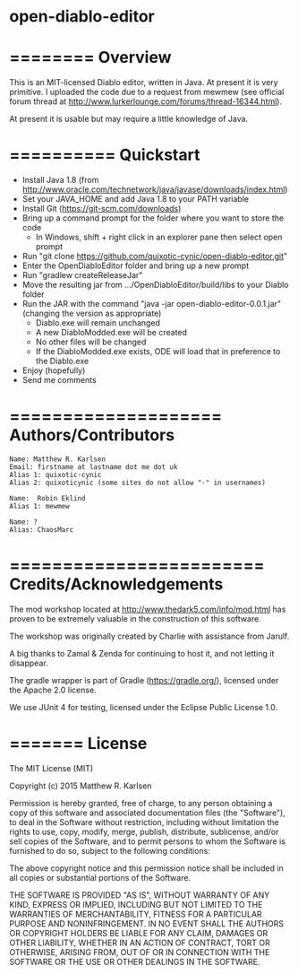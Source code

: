 # open-diablo-editor

========
Overview
========

This is an MIT-licensed Diablo editor, written in Java. At present it is very primitive. I uploaded the code due to a request from mewmew (see official forum thread at http://www.lurkerlounge.com/forums/thread-16344.html).

At present it is usable but may require a little knowledge of Java.

==========
Quickstart
==========

- Install Java 1.8 (from http://www.oracle.com/technetwork/java/javase/downloads/index.html)
- Set your JAVA_HOME and add Java 1.8 to your PATH variable
- Install Git (https://git-scm.com/downloads)
- Bring up a command prompt for the folder where you want to store the code
    - In Windows, shift + right click in an explorer pane then select open prompt
- Run "git clone https://github.com/quixotic-cynic/open-diablo-editor.git"
- Enter the OpenDiabloEditor folder and bring up a new prompt
- Run "gradlew createReleaseJar"
- Move the resulting jar from .../OpenDiabloEditor/build/libs to your Diablo folder
- Run the JAR with the command "java -jar open-diablo-editor-0.0.1.jar" (changing the version as appropriate)
    - Diablo.exe will remain unchanged
    - A new DiabloModded.exe will be created
    - No other files will be changed
    - If the DiabloModded.exe exists, ODE will load that in preference to the Diablo.exe
- Enjoy (hopefully)
- Send me comments

====================
Authors/Contributors
====================

    Name: Matthew R. Karlsen
    Email: firstname at lastname dot me dot uk
    Alias 1: quixotic-cynic
    Alias 2: quixoticynic (some sites do not allow "-" in usernames)

    Name:  Robin Eklind
    Alias 1: mewmew 
    
    Name: ?
    Alias: ChaosMarc


========================
Credits/Acknowledgements
========================

The mod workshop located at http://www.thedark5.com/info/mod.html has proven to be extremely valuable in the construction of this software.

The workshop was originally created by Charlie with assistance from Jarulf.

A big thanks to Zamal & Zenda for continuing to host it, and not letting it disappear.

The gradle wrapper is part of Gradle (https://gradle.org/), licensed under the Apache 2.0 license.

We use JUnit 4 for testing, licensed under the Eclipse Public License 1.0.

=======
License
=======

The MIT License (MIT)

Copyright (c) 2015 Matthew R. Karlsen

Permission is hereby granted, free of charge, to any person obtaining a copy
of this software and associated documentation files (the "Software"), to deal
in the Software without restriction, including without limitation the rights
to use, copy, modify, merge, publish, distribute, sublicense, and/or sell
copies of the Software, and to permit persons to whom the Software is
furnished to do so, subject to the following conditions:

The above copyright notice and this permission notice shall be included in
all copies or substantial portions of the Software.

THE SOFTWARE IS PROVIDED "AS IS", WITHOUT WARRANTY OF ANY KIND, EXPRESS OR
IMPLIED, INCLUDING BUT NOT LIMITED TO THE WARRANTIES OF MERCHANTABILITY,
FITNESS FOR A PARTICULAR PURPOSE AND NONINFRINGEMENT. IN NO EVENT SHALL THE
AUTHORS OR COPYRIGHT HOLDERS BE LIABLE FOR ANY CLAIM, DAMAGES OR OTHER
LIABILITY, WHETHER IN AN ACTION OF CONTRACT, TORT OR OTHERWISE, ARISING FROM,
OUT OF OR IN CONNECTION WITH THE SOFTWARE OR THE USE OR OTHER DEALINGS IN
THE SOFTWARE.
